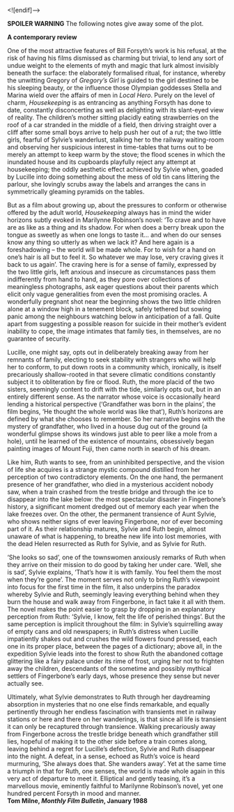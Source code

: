 


<![endif]-->

**SPOILER WARNING** The following notes give away some of the plot.

**A contemporary review**

One of the most attractive features of Bill Forsyth’s work is his refusal, at the risk of having his films dismissed as charming but trivial, to lend any sort of undue weight to the elements of myth and magic that lurk almost invisibly beneath the surface: the elaborately formalised ritual, for instance, whereby the unwitting Gregory of _Gregory’s Girl_ is guided to the girl destined to be his sleeping beauty, or the influence those Olympian goddesses Stella and Marina wield over the affairs of men in _Local Hero_. Purely on the level of charm, _Housekeeping_ is as entrancing as anything Forsyth has done to date, constantly disconcerting as well as delighting with its slant-eyed view of reality. The children’s mother sitting placidly eating strawberries on the roof of a car stranded in the middle of a field, then driving straight over a cliff after some small boys arrive to help push her out of a rut; the two little girls, fearful of Sylvie’s wanderlust, stalking her to the railway waiting-room and observing her suspicious interest in time-tables that turns out to be merely an attempt to keep warm by the stove; the flood scenes in which the inundated house and its cupboards playfully reject any attempt at housekeeping; the oddly aesthetic effect achieved by Sylvie when, goaded by Lucille into doing something about the mess of old tin cans littering the parlour, she lovingly scrubs away the labels and arranges the cans in symmetrically gleaming pyramids on the tables.

But as a film about growing up, about the pressures to conform or otherwise offered by the adult world, _Housekeeping_ always has in mind the wider horizons subtly evoked in Marilynne Robinson’s novel: ‘To crave and to have are as like as a thing and its shadow. For when does a berry break upon the tongue as sweetly as when one longs to taste it... and when do our senses know any thing so utterly as when we lack it? And here again is a foreshadowing – the world will be made whole. For to wish for a hand on one’s hair is all but to feel it. So whatever we may lose, very craving gives it back to us again’. The craving here is for a sense of family, expressed by the two little girls, left anxious and insecure as circumstances pass them indifferently from hand to hand, as they pore over collections of meaningless photographs, ask eager questions about their parents which elicit only vague generalities from even the most promising oracles. A wonderfully pregnant shot near the beginning shows the two little children alone at a window high in a tenement block, safely tethered but sowing panic among the neighbours watching below in anticipation of a fall. Quite apart from suggesting a possible reason for suicide in their mother’s evident inability to cope, the image intimates that family ties, in themselves, are no guarantee of security.

Lucille, one might say, opts out in deliberately breaking away from her remnants of family, electing to seek stability with strangers who will help her to conform, to put down roots in a community which, ironically, is itself precariously shallow-rooted in that severe climatic conditions constantly subject it to obliteration by fire or flood. Ruth, the more placid of the two sisters, seemingly content to drift with the tide, similarly opts out, but in an entirely different sense. As the narrator whose voice is occasionally heard lending a historical perspective (‘Grandfather was born in the plains’, the film begins, ‘He thought the whole world was like that’), Ruth’s horizons are defined by what she chooses to remember. So her narrative begins with the mystery of grandfather, who lived in a house dug out of the ground (a wonderful glimpse shows its windows just able to peer like a mole from a hole), until he learned of the existence of mountains, obsessively began painting images of Mount Fuji, then came north in search of his dream.

Like him, Ruth wants to see, from an uninhibited perspective, and the vision of life she acquires is a strange mystic compound distilled from her perception of two contradictory elements. On the one hand, the permanent presence of her grandfather, who died in a mysterious accident nobody saw, when a train crashed from the trestle bridge and through the ice to disappear into the lake below: the most spectacular disaster in Fingerbone’s history, a significant moment dredged out of memory each year when the lake freezes over. On the other, the permanent transience of Aunt Sylvie, who shows neither signs of ever leaving Fingerbone, nor of ever becoming part of it. As their relationship matures, Sylvie and Ruth begin, almost unaware of what is happening, to breathe new life into lost memories, with the dead Helen resurrected as Ruth for Sylvie, and as Sylvie for Ruth.

‘She looks so sad’, one of the townswomen anxiously remarks of Ruth when they arrive on their mission to do good by taking her under care. ‘Well, she is sad’, Sylvie explains, ‘That’s how it is with family. You feel them the most when they’re gone’. The moment serves not only to bring Ruth’s viewpoint into focus for the first time in the film, it also underpins the paradox whereby Sylvie and Ruth, seemingly leaving everything behind when they burn the house and walk away from Fingerbone, in fact take it all with them. The novel makes the point easier to grasp by dropping in an explanatory perception from Ruth: ‘Sylvie, I know, felt the life of perished things’. But the same perception is implicit throughout the film: in Sylvie’s squirrelling away of empty cans and old newspapers; in Ruth’s distress when Lucille impatiently shakes out and crushes the wild flowers found pressed, each one in its proper place, between the pages of a dictionary; above all, in the expedition Sylvie leads into the forest to show Ruth the abandoned cottage glittering like a fairy palace under its rime of frost, urging her not to frighten away the children, descendants of the sometime and possibly mythical settlers of Fingerbone’s early days, whose presence they sense but never actually see.

Ultimately, what Sylvie demonstrates to Ruth through her daydreaming absorption in mysteries that no one else finds remarkable, and equally pertinently through her endless fascination with transients met in railway stations or here and there on her wanderings, is that since all life is transient it can only be recaptured through transience. Walking precariously away from Fingerbone across the trestle bridge beneath which grandfather still lies, hopeful of making it to the other side before a train comes along, leaving behind a regret for Lucille’s defection, Sylvie and Ruth disappear into the night. A defeat, in a sense, echoed as Ruth’s voice is heard murmuring, ‘She always does that. She wanders away’. Yet at the same time a triumph in that for Ruth, one senses, the world is made whole again in this very act of departure to meet it. Elliptical and gently teasing, it’s a marvellous movie, eminently faithful to Marilynne Robinson’s novel, yet one hundred percent Forsyth in mood and manner.  
**Tom Milne, _Monthly Film Bulletin_, January 1988**  
<!--stackedit_data:
eyJoaXN0b3J5IjpbMTE4NDE5MjI5MCwtMjM2MDcyNjcwXX0=
-->